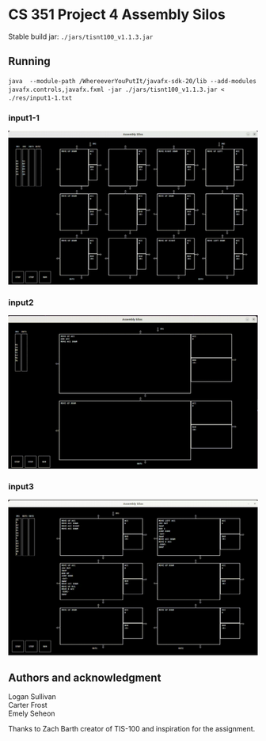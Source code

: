 # CS 351 Project 4 Assembly Silos

Stable build jar: `./jars/tisnt100_v1.1.3.jar`


## Running
`java  --module-path /WhereeverYouPutIt/javafx-sdk-20/lib --add-modules javafx.controls,javafx.fxml -jar ./jars/tisnt100_v1.1.3.jar < ./res/input1-1.txt`

### input1-1
![](input1-1.gif)

### input2
![](input2.gif)

### input3
![](input3.gif)

## Authors and acknowledgment
Logan Sullivan  
Carter Frost  
Emely Seheon  

Thanks to Zach Barth creator of TIS-100 and inspiration for the assignment. 